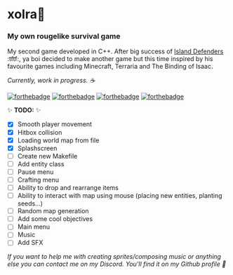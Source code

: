 # xolra🌳

### My own rougelike survival game

My second game developed in C++. After big success of [Island Defenders](https://github.com/februu/island-defenders) :tftf:, ya boi decided to make another game but this time inspired by his favourite games including Minecraft, Terraria and The Binding of Isaac.

_Currently, work in progress. ☕_

[![forthebadge](https://forthebadge.com/images/badges/made-with-c-plus-plus.svg)](https://forthebadge.com) [![forthebadge](https://forthebadge.com/images/badges/powered-by-black-magic.svg)](https://forthebadge.com) [![forthebadge](https://forthebadge.com/images/badges/0-percent-optimized.svg)](https://forthebadge.com) [![forthebadge](https://forthebadge.com/images/badges/ctrl-c-ctrl-v.svg)](https://forthebadge.com)

✨ **TODO:** ✨

- [x] Smooth player movement
- [x] Hitbox collision
- [x] Loading world map from file
- [x] Splashscreen
- [ ] Create new Makefile
- [ ] Add entity class
- [ ] Pause menu
- [ ] Crafting menu
- [ ] Ability to drop and rearrange items
- [ ] Ability to interact with map using mouse (placing new entities, planting seeds...)
- [ ] Random map generation
- [ ] Add some cool objectives
- [ ] Main menu
- [ ] Music
- [ ] Add SFX

_If you want to help me with creating sprites/composing music or anything else you can contact me on my Discord. You'll find it on my Github profile 💖_
